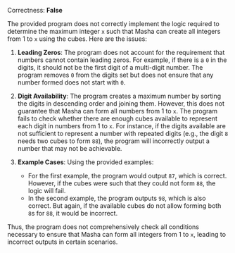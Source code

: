 Correctness: **False**

The provided program does not correctly implement the logic required to determine the maximum integer `x` such that Masha can create all integers from 1 to `x` using the cubes. Here are the issues:

1. **Leading Zeros**: The program does not account for the requirement that numbers cannot contain leading zeros. For example, if there is a `0` in the digits, it should not be the first digit of a multi-digit number. The program removes `0` from the digits set but does not ensure that any number formed does not start with `0`.

2. **Digit Availability**: The program creates a maximum number by sorting the digits in descending order and joining them. However, this does not guarantee that Masha can form all numbers from 1 to `x`. The program fails to check whether there are enough cubes available to represent each digit in numbers from 1 to `x`. For instance, if the digits available are not sufficient to represent a number with repeated digits (e.g., the digit `8` needs two cubes to form `88`), the program will incorrectly output a number that may not be achievable.

3. **Example Cases**: Using the provided examples:
   - For the first example, the program would output `87`, which is correct. However, if the cubes were such that they could not form `88`, the logic will fail.
   - In the second example, the program outputs `98`, which is also correct. But again, if the available cubes do not allow forming both `8`s for `88`, it would be incorrect.

Thus, the program does not comprehensively check all conditions necessary to ensure that Masha can form all integers from 1 to `x`, leading to incorrect outputs in certain scenarios.